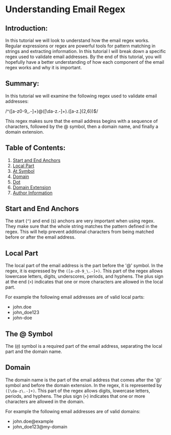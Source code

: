 # Understanding Email Regex

## Introduction:

In this tutorial we will look to understand how the email regex works. Regular expressions or regex are powerful tools for pattern matching in strings and extracting information. In this tutorial I will break down a specific regex used to validate email addresses. By the end of this tutorial, you will hopefully have a better understanding of how each component of the email regex works and why it is important.

## Summary:

In this tutorial we will examine the following regex used to validate email addresses:

/^([a-z0-9_\.-]+)@([\da-z\.-]+)\.([a-z\.]{2,6})$/

This regex makes sure that the email address begins with a sequence of characters, followed by the @ symbol, then a domain name, and finally a domain extension.

## Table of Contents:

1. [Start and End Anchors](#start-end-anchors)
2. [Local Part](#local-part)
3. [At Symbol](#at-symbol)
4. [Domain](#domain)
5. [Dot](#dot)
6. [Domain Extension](#domain-extension)
7. [Author Information](#author-information)

## Start and End Anchors <a name="start-end-anchors"></a>

The start (`^`) and end (`$`) anchors are very important when using regex. They make sure that the whole string matches the pattern defined in the regex. This will help prevent additional characters from being matched before or after the email address.

## Local Part <a name="local-part"></a>

The local part of the email address is the part before the '@' symbol. In the regex, it is expressed by the `([a-z0-9_\.-]+)`. This part of the regex allows lowercase letters, digits, underscores, periods, and hyphens. The plus sign at the end (`+`) indicates that one or more characters are allowed in the local part.

For example the following email addresses are of valid local parts:

- john.doe
- john_doe123
- john-doe

## The @ Symbol <a name="at-symbol"></a>

The (`@`) symbol is a required part of the email address, separating the local part and the domain name.

## Domain <a name="domain"></a>

The domain name is the part of the email address that comes after the '@' symbol and before the domain extension. In the regex, it is represented by `([\da-z\.-]+)`. This part of the regex allows digits, lowercase letters, periods, and hyphens. The plus sign (`+`) indicates that one or more characters are allowed in the domain.

For example the following email addresses are of valid domains:

- john.doe@example
- john_doe123@my-domain


